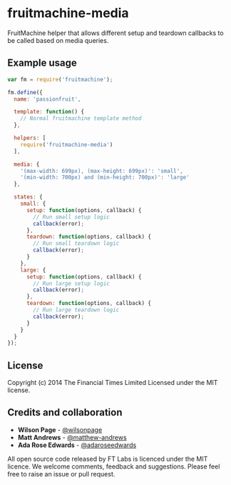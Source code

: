 # fruitmachine-media

FruitMachine helper that allows different setup and teardown callbacks to be called based on media queries.

## Example usage

```js
var fm = require('fruitmachine');

fm.define({
  name: 'passionfruit',

  template: function() {
    // Normal fruitmachine template method
  },

  helpers: [
    require('fruitmachine-media')
  ],

  media: {
    '(max-width: 699px), (max-height: 699px)': 'small',
    '(min-width: 700px) and (min-height: 700px)': 'large'
  },

  states: {
    small: {
      setup: function(options, callback) {
        // Run small setup logic
        callback(error);
      },
      teardown: function(options, callback) {
        // Run small teardown logic
        callback(error);
      }
    },
    large: {
      setup: function(options, callback) {
        // Run large setup logic
        callback(error);
      },
      teardown: function(options, callback) {
        // Run large teardown logic
        callback(error);
      }
    }
  }
});
```

## License
Copyright (c) 2014 The Financial Times Limited
Licensed under the MIT license.

## Credits and collaboration

- **Wilson Page** - [@wilsonpage](http://github.com/wilsonpage)
- **Matt Andrews** - [@matthew-andrews](http://github.com/matthew-andrews)
- **Ada Rose Edwards** - [@adaroseedwards](http://github.com/adaroseedwards)

All open source code released by FT Labs is licenced under the MIT licence. We welcome comments, feedback and suggestions. Please feel free to raise an issue or pull request.
